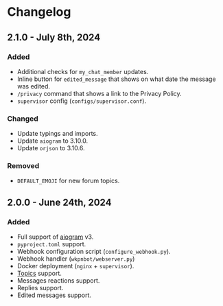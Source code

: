 # Changelog

## 2.1.0 - July 8th, 2024

### Added

- Additional checks for `my_chat_member` updates.
- Inline button for `edited_message` that shows on what date the message was edited.
- `/privacy` command that shows a link to the Privacy Policy.
- `supervisor` config (`configs/supervisor.conf`).

### Changed

- Update typings and imports.
- Update `aiogram` to 3.10.0.
- Update `orjson` to 3.10.6.

### Removed

- `DEFAULT_EMOJI` for new forum topics.

## 2.0.0 - June 24th, 2024

### Added

- Full support of [aiogram](https://github.com/aiogram) v3.
- `pyproject.toml` support.
- Webhook configuration script (`configure_webhook.py`).
- Webhook handler (`wkpnbot/webserver.py`)
- Docker deployment (`nginx` + `supervisor`).
- [Topics](https://telegram.org/blog/topics-in-groups-collectible-usernames#topics-in-groups) support.
- Messages reactions support.
- Replies support.
- Edited messages support.
